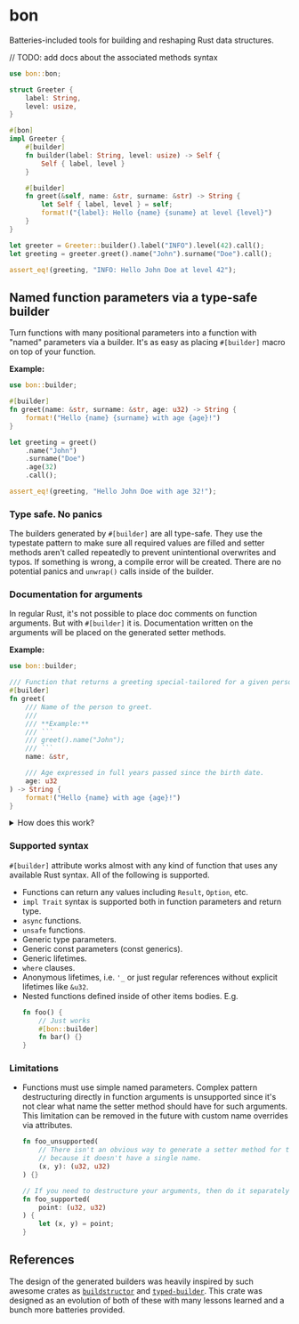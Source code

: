 # bon

Batteries-included tools for building and reshaping Rust data structures.

// TODO: add docs about the associated methods syntax
```rust
use bon::bon;

struct Greeter {
    label: String,
    level: usize,
}

#[bon]
impl Greeter {
    #[builder]
    fn builder(label: String, level: usize) -> Self {
        Self { label, level }
    }

    #[builder]
    fn greet(&self, name: &str, surname: &str) -> String {
        let Self { label, level } = self;
        format!("{label}: Hello {name} {suname} at level {level}")
    }
}

let greeter = Greeter::builder().label("INFO").level(42).call();
let greeting = greeter.greet().name("John").surname("Doe").call();

assert_eq!(greeting, "INFO: Hello John Doe at level 42");
```

## Named function parameters via a type-safe builder

Turn functions with many positional parameters into a function with "named" parameters via a builder. It's as easy as placing `#[builder]` macro on top of your function.

**Example:**

```rust
use bon::builder;

#[builder]
fn greet(name: &str, surname: &str, age: u32) -> String {
    format!("Hello {name} {surname} with age {age}!")
}

let greeting = greet()
    .name("John")
    .surname("Doe")
    .age(32)
    .call();

assert_eq!(greeting, "Hello John Doe with age 32!");
```

### Type safe. No panics

The builders generated by `#[builder]` are all type-safe. They use the typestate pattern to make sure all required values are filled and setter methods aren't called repeatedly to prevent unintentional overwrites and typos. If something is wrong, a compile error will be created. There are no potential panics and `unwrap()` calls inside of the builder.

### Documentation for arguments

In regular Rust, it's not possible to place doc comments on function arguments. But with `#[builder]` it is. Documentation written on the arguments will be placed on the generated setter methods.

**Example:**

```rust
use bon::builder;

/// Function that returns a greeting special-tailored for a given person
#[builder]
fn greet(
    /// Name of the person to greet.
    ///
    /// **Example:**
    /// ```
    /// greet().name("John");
    /// ```
    name: &str,

    /// Age expressed in full years passed since the birth date.
    age: u32
) -> String {
    format!("Hello {name} with age {age}!")
}
```

<details>
<summary>How does this work?</summary>

This works because Rust compiler checks for invalid placement of `#[doc = ...]` attributes only after the macro expansion stage. `#[builder]` makes sure to remove the docs from the function's arguments in the expanded code, and instead moves them to the docs on setter methods.

</details>

### Supported syntax

`#[builder]` attribute works almost with any kind of function that uses any available Rust syntax.
All of the following is supported.

- Functions can return any values including `Result`, `Option`, etc.
- `impl Trait` syntax is supported both in function parameters and return type.
- `async` functions.
- `unsafe` functions.
- Generic type parameters.
- Generic const parameters (const generics).
- Generic lifetimes.
- `where` clauses.
- Anonymous lifetimes, i.e. `'_` or just regular references without explicit lifetimes like `&u32`.
- Nested functions defined inside of other items bodies. E.g.
  ```rust
  fn foo() {
      // Just works
      #[bon::builder]
      fn bar() {}
  }
  ```

### Limitations

- Functions must use simple named parameters. Complex pattern destructuring directly in function arguments is unsupported since it's not clear what name the setter method should have for such arguments. This limitation can be removed in the future with custom name overrides via attributes.
  ```rust
  fn foo_unsupported(
      // There isn't an obvious way to generate a setter method for this function parameter
      // because it doesn't have a single name.
      (x, y): (u32, u32)
  ) {}

  // If you need to destructure your arguments, then do it separately in the function body
  fn foo_supported(
      point: (u32, u32)
  ) {
      let (x, y) = point;
  }
  ```

## References

The design of the generated builders was heavily inspired by such awesome crates as [`buildstructor`](https://docs.rs/buildstructor) and [`typed-builder`](https://docs.rs/typed-builder). This crate was designed as an evolution of both of these with many lessons learned and a bunch more batteries provided.
